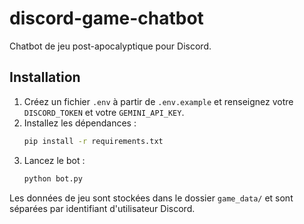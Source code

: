 # discord-game-chatbot

Chatbot de jeu post-apocalyptique pour Discord.

## Installation

1. Créez un fichier `.env` à partir de `.env.example` et renseignez votre `DISCORD_TOKEN` et votre `GEMINI_API_KEY`.
2. Installez les dépendances :
   ```bash
   pip install -r requirements.txt
   ```
3. Lancez le bot :
   ```bash
   python bot.py
   ```

Les données de jeu sont stockées dans le dossier `game_data/` et sont séparées par identifiant d'utilisateur Discord.
